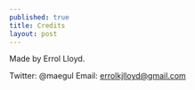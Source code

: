 ```yaml
---
published: true
title: Credits
layout: post
---
```

Made by Errol Lloyd.

Twitter: @maegul
Email: errolkjlloyd@gmail.com